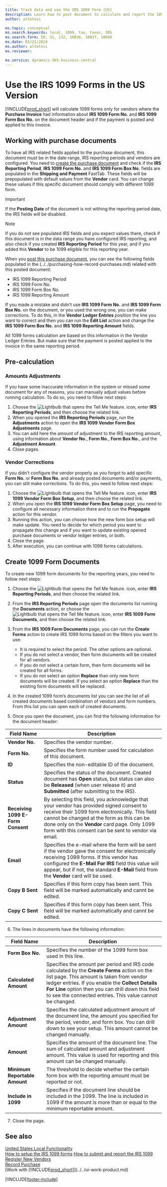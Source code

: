 ```yaml
---
title: Track data and use the IRS 1099 Form [US]
description: Learn how to post document to calculate and report the 1099 tax forms so that you can submit the required reports.
author: altotovi

ms.topic: conceptual
ms.search.keywords: local, 1099, tax, taxes, IRS
ms.search.form: 50, 51, 132, 10036, 10037, 10049
ms.date: 03/21/2024
ms.author: altotovi
ms.reviewer: 

ms.service: dynamics-365-business-central
---
```


# Use the IRS 1099 Forms in the US Version  

[!INCLUDE[prod_short](../../includes/prod_short.md)] will calculate 1099 forms only for vendors where the **Purchase Invoice** had information about **IRS 1099 Form No.** and **IRS 1099 Form Box No.** on the document header and if the payment is posted and applied to this invoice.  

## Working with purchase documents  

To have all IRS related fields applied to the purchase document, this document must be in the date range, IRS reporting periods and vendors are configured. You need to [create the purchase document](../../purchasing-how-record-purchases.md) and check if the **IRS Reporting Period**, **IRS 1099 Form No.** and **IRS 1099 Form Box No.** fields are populated in the **Shipping and Payment** FastTab. These fields will be prepopulated with default values from the **Vendor** card. You can change these values if this specific document should comply with different 1099 form.  

> [!IMPORTANT]
> If the **Posting Date** of the document is not withing the reporting period date, the IRS fields will be disabled.  

> [!NOTE]
> If you do not see populated IRS fields and you expect values there, check if this document is in the data range you have configured IRS reporting, and also check if you created **IRS Reporting Period** for this year, and if you added this **Vendor** to be 1099 eligible for this reporting year.  

When you [post this purchase document](../../purchasing-how-record-purchases.md), you can see the following fields populated in the (../../purchasing-how-record-purchases.md) related with this posted document: 

- IRS 1099 Reporting Period
- IRS 1099 Form No.
- IRS 1099 Form Box No.
- IRS 1099 Reporting Amount

If you made a mistake and didn’t use **IRS 1099 Form No.** and **IRS 1099 Form Box No.** on the document, or you used the wrong one, you can make corrections. To do this, in the **Vendor Ledger Entries** position the line you want to correct and then you can run the **Edit List** action and change the **IRS 1099 Form Box No.** and **IRS 1099 Reporting Amount** fields. 

All 1099 forms calculation are based on this information in the Vendor Ledger Entries. But make sure that the payment is posted applied to the invoice in the same reporting period.  

## Pre-calculation  

### Amounts Adjustments 

If you have some inaccurate information in the system or missed some document for any of reasons, you can manually adjust values before running calculation. To do so, you need to fillow next steps: 

1. Choose the ![Lightbulb that opens the Tell Me feature.](../../media/ui-search/search_small.png "Tell me what you want to do") icon, enter **IRS Reporting Periods**, and then choose the related link.  
2. When you opened the **IRS Reporting Periods** page, run the **Adjustments** action to open the **IRS 1099 Vendor Form Box Adjustments** page.  
3. You can add here the amount of adjustment to the IRS reporting amount, using information about **Vendor No.**, **Form No.**, **Form Box No.**, and the **Adjustment Amount**.
4. Close pages.

### Vendor Corrections 

If you didn’t configure the vendor properly as you forgot to add specific **Form No.** or **Form Box No.** and already posted documents and/or payments, you can still make corrections. To do this, you need to follow next steps:  

1. Choose the ![Lightbulb that opens the Tell Me feature.](../../media/ui-search/search_small.png "Tell me what you want to do") icon, enter **IRS 1099 Vendor Form Box Setup**, and then choose the related link.  
2. When you open the **IRS 1099 Vendor Form Box Setup** page, you need to configure all necessary information there and to run the **Propagate** action for this vendor.   
3. Running this action, you can choose how the new form box setup will make update. You need to decide for which period you want to propagate this change and if you want to update existing opened purchase documents or vendor ledger entries, or both. 
4. Close the page.   
5. After execution, you can continue with 1099 forms calculations. 

## Create 1099 Form Documents 

To create new 1099 form documents for the reporting years, you need to follow next steps:  

1. Choose the ![Lightbulb that opens the Tell Me feature.](../../media/ui-search/search_small.png "Tell me what you want to do") icon, enter **IRS Reporting Periods**, and then choose the related link.  
2. From the **IRS Reporting Periods** page open the documents list running the **Documents** action, or choose the ![Lightbulb that opens the Tell Me feature.](../../media/ui-search/search_small.png "Tell me what you want to do") icon, enter **IRS 1009 Form Documents**, and then choose the related link. 
3. From the **IRS 1009 Form Documents** page, you can run the **Create Forms** action to create IRS 1099 forms based on the filters you want to use:   

   - It is required to select the period. The other options are optional.  
   - If you do not select a vendor, then form documents will be created for all vendors. 
   - If you do not select a certain form, then form documents will be created for all forms. 
   - If you do not select an option **Replace** than only new form documents will be created. If you select an option **Replace** than the existing form documents will be replaced. 

4. In the created 1099 form’s documents list you can see the list of all created documents based combination of vendors and form numbers. From this list you can open each of created documents.  
5. Once you open the document, you can find the following information for the document header:  

|  Field Name  |  Description  |  
|--------|-----------------|  
| **Vendor No.** | Specifies the vendor number.  |
| **Form No.** | Specifies the form number used for calculation of this document. |
| **ID** | Specifies the non-editable ID of the document.  |
| **Status** | Specifies the status of the document. Created document has **Open** status, but status can also be **Released** (when user release it) and **Submitted** (after submitting to the IRS). |
| **Receiving 1099 E-Form Consent** | By selecting this field, you acknowledge that your vendor has provided signed consent to receive their 1099 form electronically. This field cannot be changed at the form as this can be done only on the **Vendor** card page. Only 1099 form with this consent can be sent to vendor via email. |
| **Email** | Specifies the e-mail where the form will be sent if the vendor gave the consent for electronically receiving 1099 forms. If this vendor has configured the **E-Mail For IRS** field this value will appear, but if not, the standard **E-Mail** field from the **Vendor** card will be used.  |
| **Copy B Sent** | Specifies if this form copy has been sent. This field will be marked automatically and cannt be edited.  |
| **Copy C Sent** | Specifies if this form copy has been sent. This field will be marked automatically and cannt be edited.  |

6. The lines in documents have the following information:  

|  Field Name  |  Description  |  
|--------|---------------------|
| **Form Box No.** | Specifies the number of the 1099 form box used in this line.   |
| **Calculated Amount** | Specifies the amount per period and IRS code calculated by the **Create Forms** action on the list page. This amount is taken from vendor ledger entries. If you enable the **Collect Details For Line** option then you can drill down this field to see the connected entries. This value cannot be changed. |
| **Adjustment Amount** | Specifies the calculated adjustment amount of the document line, the amount you specified for the period, vendor, and form box. You can drill down to see your setup. This amount cannot be changed manually. |
| **Amount** | Specifies the amount of the document line. The sum of calculated amount and adjustment amount. This value is used for reporting and this amount can be changed manually.  |
| **Minimum Reportable Amount** | The threshold to decide whether the certain form box with the reporting amount must be reported or not.   |
| **Include in 1099** | Specifies if the document line should be included in the 1099. The line is included in 1099 if the amount is more than or equal to the minimum reportable amount. |

7. Close the page.  

## See also 

[United States Local Functionality](united-states-local-functionality.md)  
[How to setup the IRS 1099 forms](how-to-1099-setup.md)
[How to submit and report the IRS 1099](how-to-1099-report.md)
[Register New Vendors](../../purchasing-how-register-new-vendors.md)  
[Record Purchase](../../purchasing-how-record-purchases.md)  
[Work with [!INCLUDE[prod_short](../../includes/prod_short.md)]](../../ui-work-product.md)  

[!INCLUDE[footer-include](../../includes/footer-banner.md)]

